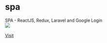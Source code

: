 # spa
SPA - ReactJS, Redux, Laravel and Google Login
<br/>
<img src="http://spa.tsog.info/images/index.png">
<br/><br/>
<a href="http://spa.tsog.info/" target="_blank">Visit</a> 
